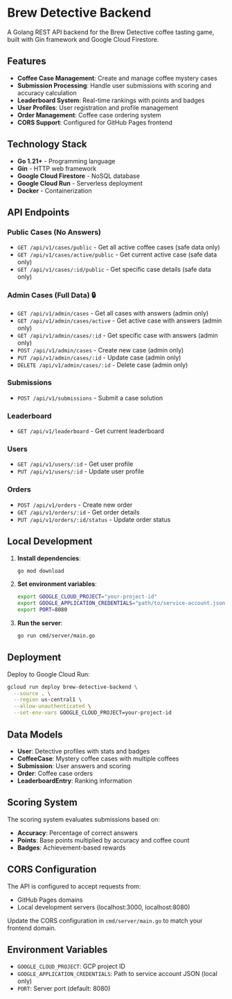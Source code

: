 # Brew Detective Backend

A Golang REST API backend for the Brew Detective coffee tasting game, built with Gin framework and Google Cloud Firestore.

## Features

- **Coffee Case Management**: Create and manage coffee mystery cases
- **Submission Processing**: Handle user submissions with scoring and accuracy calculation
- **Leaderboard System**: Real-time rankings with points and badges
- **User Profiles**: User registration and profile management
- **Order Management**: Coffee case ordering system
- **CORS Support**: Configured for GitHub Pages frontend

## Technology Stack

- **Go 1.21+** - Programming language
- **Gin** - HTTP web framework
- **Google Cloud Firestore** - NoSQL database
- **Google Cloud Run** - Serverless deployment
- **Docker** - Containerization

## API Endpoints

### Public Cases (No Answers)
- `GET /api/v1/cases/public` - Get all active coffee cases (safe data only)
- `GET /api/v1/cases/active/public` - Get current active case (safe data only)  
- `GET /api/v1/cases/:id/public` - Get specific case details (safe data only)

### Admin Cases (Full Data) 🔒
- `GET /api/v1/admin/cases` - Get all cases with answers (admin only)
- `GET /api/v1/admin/cases/active` - Get active case with answers (admin only)
- `GET /api/v1/admin/cases/:id` - Get specific case with answers (admin only)
- `POST /api/v1/admin/cases` - Create new case (admin only)
- `PUT /api/v1/admin/cases/:id` - Update case (admin only)
- `DELETE /api/v1/admin/cases/:id` - Delete case (admin only)

### Submissions
- `POST /api/v1/submissions` - Submit a case solution

### Leaderboard
- `GET /api/v1/leaderboard` - Get current leaderboard

### Users
- `GET /api/v1/users/:id` - Get user profile
- `PUT /api/v1/users/:id` - Update user profile

### Orders
- `POST /api/v1/orders` - Create new order
- `GET /api/v1/orders/:id` - Get order details
- `PUT /api/v1/orders/:id/status` - Update order status

## Local Development

1. **Install dependencies**:
   ```bash
   go mod download
   ```

2. **Set environment variables**:
   ```bash
   export GOOGLE_CLOUD_PROJECT="your-project-id"
   export GOOGLE_APPLICATION_CREDENTIALS="path/to/service-account.json"
   export PORT=8080
   ```

3. **Run the server**:
   ```bash
   go run cmd/server/main.go
   ```

## Deployment

Deploy to Google Cloud Run:

```bash
gcloud run deploy brew-detective-backend \
  --source . \
  --region us-central1 \
  --allow-unauthenticated \
  --set-env-vars GOOGLE_CLOUD_PROJECT=your-project-id
```

## Data Models

- **User**: Detective profiles with stats and badges
- **CoffeeCase**: Mystery coffee cases with multiple coffees
- **Submission**: User answers and scoring
- **Order**: Coffee case orders
- **LeaderboardEntry**: Ranking information

## Scoring System

The scoring system evaluates submissions based on:
- **Accuracy**: Percentage of correct answers
- **Points**: Base points multiplied by accuracy and coffee count
- **Badges**: Achievement-based rewards

## CORS Configuration

The API is configured to accept requests from:
- GitHub Pages domains
- Local development servers (localhost:3000, localhost:8080)

Update the CORS configuration in `cmd/server/main.go` to match your frontend domain.

## Environment Variables

- `GOOGLE_CLOUD_PROJECT`: GCP project ID
- `GOOGLE_APPLICATION_CREDENTIALS`: Path to service account JSON (local only)
- `PORT`: Server port (default: 8080)